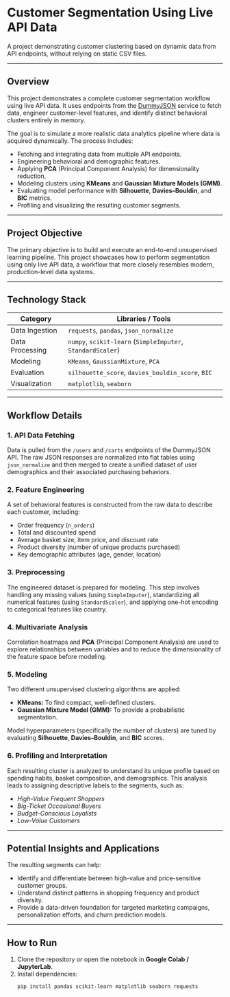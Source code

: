 # Customer Segmentation Using Live API Data

A project demonstrating customer clustering based on dynamic data from API endpoints, without relying on static CSV files.

---

## Overview

This project demonstrates a complete customer segmentation workflow using live API data. It uses endpoints from the [DummyJSON](https://dummyjson.com) service to fetch data, engineer customer-level features, and identify distinct behavioral clusters entirely in memory.

The goal is to simulate a more realistic data analytics pipeline where data is acquired dynamically. The process includes:

* Fetching and integrating data from multiple API endpoints.
* Engineering behavioral and demographic features.
* Applying **PCA** (Principal Component Analysis) for dimensionality reduction.
* Modeling clusters using **KMeans** and **Gaussian Mixture Models (GMM)**.
* Evaluating model performance with **Silhouette**, **Davies–Bouldin**, and **BIC** metrics.
* Profiling and visualizing the resulting customer segments.

---

## Project Objective

The primary objective is to build and execute an end-to-end unsupervised learning pipeline. This project showcases how to perform segmentation using only live API data, a workflow that more closely resembles modern, production-level data systems.

---

## Technology Stack

| Category | Libraries / Tools |
|-----------|-------------------|
| Data Ingestion | `requests`, `pandas`, `json_normalize` |
| Data Processing | `numpy`, `scikit-learn` (`SimpleImputer`, `StandardScaler`) |
| Modeling | `KMeans`, `GaussianMixture`, `PCA` |
| Evaluation | `silhouette_score`, `davies_bouldin_score`, `BIC` |
| Visualization | `matplotlib`, `seaborn` |

---

## Workflow Details

### 1. API Data Fetching
Data is pulled from the `/users` and `/carts` endpoints of the DummyJSON API. The raw JSON responses are normalized into flat tables using `json_normalize` and then merged to create a unified dataset of user demographics and their associated purchasing behaviors.

### 2. Feature Engineering
A set of behavioral features is constructed from the raw data to describe each customer, including:
* Order frequency (`n_orders`)
* Total and discounted spend
* Average basket size, item price, and discount rate
* Product diversity (number of unique products purchased)
* Key demographic attributes (age, gender, location)

### 3. Preprocessing
The engineered dataset is prepared for modeling. This step involves handling any missing values (using `SimpleImputer`), standardizing all numerical features (using `StandardScaler`), and applying one-hot encoding to categorical features like country.

### 4. Multivariate Analysis
Correlation heatmaps and **PCA** (Principal Component Analysis) are used to explore relationships between variables and to reduce the dimensionality of the feature space before modeling.

### 5. Modeling
Two different unsupervised clustering algorithms are applied:
* **KMeans:** To find compact, well-defined clusters.
* **Gaussian Mixture Model (GMM):** To provide a probabilistic segmentation.

Model hyperparameters (specifically the number of clusters) are tuned by evaluating **Silhouette**, **Davies–Bouldin**, and **BIC** scores.

### 6. Profiling and Interpretation
Each resulting cluster is analyzed to understand its unique profile based on spending habits, basket composition, and demographics. This analysis leads to assigning descriptive labels to the segments, such as:
* *High-Value Frequent Shoppers*
* *Big-Ticket Occasional Buyers*
* *Budget-Conscious Loyalists*
* *Low-Value Customers*

---

## Potential Insights and Applications

The resulting segments can help:
* Identify and differentiate between high-value and price-sensitive customer groups.
* Understand distinct patterns in shopping frequency and product diversity.
* Provide a data-driven foundation for targeted marketing campaigns, personalization efforts, and churn prediction models.

---

## How to Run

1.  Clone the repository or open the notebook in **Google Colab / JupyterLab**.
2.  Install dependencies:
    ```bash
    pip install pandas scikit-learn matplotlib seaborn requests
    ```
